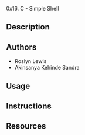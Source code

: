 0x16. C - Simple Shell

Description
------------

Authors
-------
* Roslyn Lewis
* Akinsanya Kehinde Sandra

Usage
-----

Instructions
-------------

Resources
---------- 
